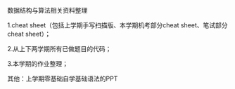 数据结构与算法相关资料整理

1.cheat sheet（包括上学期手写扫描版、本学期机考部分cheat sheet、笔试部分cheat sheet）；

2.从上下两学期所有已做题目的代码；

3.本学期的作业整理；

其他：上学期零基础自学基础语法的PPT
